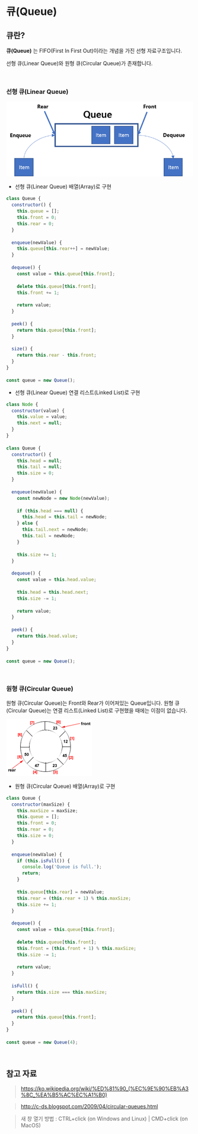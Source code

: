 # 큐(Queue)

## 큐란?

**큐(Queue)** 는 FIFO(First In First Out)이라는 개념을 가진 선형 자료구조입니다.

선형 큐(Linear Queue)와 원형 큐(Circular Queue)가 존재합니다.

<br />

### 선형 큐(Linear Queue)

<img src="../images/CS/linear-queue.png" alt="선형 큐(Linear Queue)" />

- 선형 큐(Linear Queue) 배열(Array)로 구현

```javascript
class Queue {
  constructor() {
    this.queue = [];
    this.front = 0;
    this.rear = 0;
  }

  enqueue(newValue) {
    this.queue[this.rear++] = newValue;
  }

  dequeue() {
    const value = this.queue[this.front];

    delete this.queue[this.front];
    this.front += 1;

    return value;
  }

  peek() {
    return this.queue[this.front];
  }

  size() {
    return this.rear - this.front;
  }
}

const queue = new Queue();
```

- 선형 큐(Linear Queue) 연결 리스트(Linked List)로 구현

```javascript
class Node {
  constructor(value) {
    this.value = value;
    this.next = null;
  }
}

class Queue {
  constructor() {
    this.head = null;
    this.tail = null;
    this.size = 0;
  }

  enqueue(newValue) {
    const newNode = new Node(newValue);

    if (this.head === null) {
      this.head = this.tail = newNode;
    } else {
      this.tail.next = newNode;
      this.tail = newNode;
    }

    this.size += 1;
  }

  dequeue() {
    const value = this.head.value;

    this.head = this.head.next;
    this.size -= 1;

    return value;
  }

  peek() {
    return this.head.value;
  }
}

const queue = new Queue();
```

<br />

### 원형 큐(Circular Queue)

원형 큐(Circular Queue)는 Front와 Rear가 이어져있는 Queue입니다. 원형 큐(Circular Queue)는 연결 리스트(Linked List)로 구현했을 때에는 이점이 없습니다.

<img src="../images/CS/circular-queue.gif" alt="원형 큐(Circular Queue)" />

- 원형 큐(Circular Queue) 배열(Array)로 구현

```javascript
class Queue {
  constructor(maxSize) {
    this.maxSize = maxSize;
    this.queue = [];
    this.front = 0;
    this.rear = 0;
    this.size = 0;
  }

  enqueue(newValue) {
    if (this.isFull()) {
      console.log('Queue is full.');
      return;
    }

    this.queue[this.rear] = newValue;
    this.rear = (this.rear + 1) % this.maxSize;
    this.size += 1;
  }

  dequeue() {
    const value = this.queue[this.front];

    delete this.queue[this.front];
    this.front = (this.front + 1) % this.maxSize;
    this.size -= 1;

    return value;
  }

  isFull() {
    return this.size === this.maxSize;
  }

  peek() {
    return this.queue[this.front];
  }
}

const queue = new Queue(4);
```

<br />

## 참고 자료

> https://ko.wikipedia.org/wiki/%ED%81%90_(%EC%9E%90%EB%A3%8C_%EA%B5%AC%EC%A1%B0)

> http://c-ds.blogspot.com/2009/04/circular-queues.html

> 새 창 열기 방법 : CTRL+click (on Windows and Linux) | CMD+click (on MacOS)
